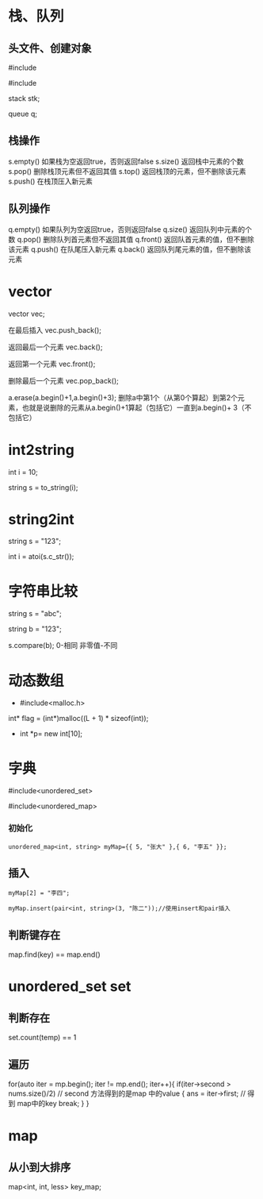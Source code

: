# 栈、队列

## 头文件、创建对象

#include<stack>

\#include<queue>

stack<int> stk;

queue<int> q;

## 栈操作

s.empty()               如果栈为空返回true，否则返回false
s.size()                返回栈中元素的个数
s.pop()                 删除栈顶元素但不返回其值
s.top()                 返回栈顶的元素，但不删除该元素
s.push()                在栈顶压入新元素

## 队列操作

q.empty()               如果队列为空返回true，否则返回false
q.size()                返回队列中元素的个数
q.pop()                删除队列首元素但不返回其值
q.front()              返回队首元素的值，但不删除该元素
q.push()                在队尾压入新元素
q.back()                返回队列尾元素的值，但不删除该元素



# vector

vector<int> vec;

在最后插入 vec.push_back();

返回最后一个元素 vec.back();

返回第一个元素 vec.front();

删除最后一个元素 vec.pop_back();

a.erase(a.begin()+1,a.begin()+3);  删除a中第1个（从第0个算起）到第2个元素，也就是说删除的元素从a.begin()+1算起（包括它）一直到a.begin()+         3（不包括它）




# int2string

int i = 10;

string s = to_string(i);



# string2int

string s = "123";

int i = atoi(s.c_str());



# 字符串比较

string s = "abc";

string b = "123";

s.compare(b); 0-相同 非零值-不同



# 动态数组

- #include<malloc.h>

int* flag = (int*)malloc((L + 1) * sizeof(int));

- int *p= new int\[10\];



# 字典

#include<unordered_set>

#include<unordered_map>

### 初始化

```
unordered_map<int, string> myMap={{ 5, "张大" },{ 6, "李五" }};
```

## 插入

```
myMap[2] = "李四";

myMap.insert(pair<int, string>(3, "陈二"));//使用insert和pair插入
```

## 判断键存在

map.find(key) == map.end()

# unordered_set<int> set

## 判断存在 

set.count(temp) == 1

## 遍历

for(auto iter = mp.begin(); iter != mp.end(); iter++){
	  if(iter->second > nums.size()/2)   // second 方法得到的是map 中的value
	       {
	           ans = iter->first; // 得到 map中的key
	           break;
	       }
	   }
	   

# map

## 从小到大排序

map<int, int, less<int>> key_map;

